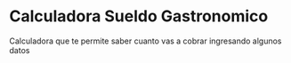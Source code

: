 # Calculadora Sueldo Gastronomico
Calculadora que te permite saber cuanto vas a cobrar ingresando algunos datos
